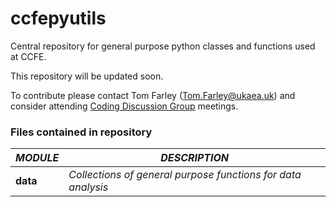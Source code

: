 # ccfepyutils
Central repository for general purpose python classes and functions used at CCFE.

This repository will be updated soon.

To contribute please contact Tom Farley (Tom.Farley@ukaea.uk) and consider
attending [Coding Discussion Group](https://git.ccfe.ac.uk/tfarley/Coding_Discussion_Group) meetings.

### Files contained in repository
**_MODULE_**  | **_DESCRIPTION_**  
---|---
**data**		|	*Collections of general purpose functions for data analysis*